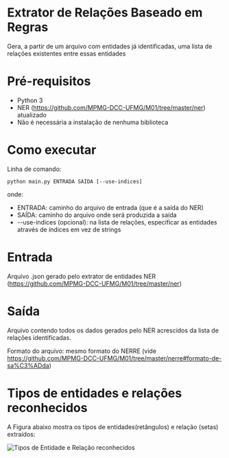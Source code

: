 # Extrator de Relações Baseado em Regras
Gera, a partir de um arquivo com entidades já identificadas, uma lista de relações existentes entre essas entidades

# Pré-requisitos
 - Python 3
 - NER (https://github.com/MPMG-DCC-UFMG/M01/tree/master/ner) atualizado
 - Não é necessária a instalação de nenhuma biblioteca

# Como executar

Linha de comando:
```
python main.py ENTRADA SAÍDA [--use-indices]
```
onde:
 - ENTRADA: caminho do arquivo de entrada (que é a saída do NER)
 - SAÍDA: caminho do arquivo onde será produzida a saída
 - --use-indices (opcional): na lista de relações, especificar as entidades através de índices em vez de strings

# Entrada
Arquivo .json gerado pelo extrator de entidades NER (https://github.com/MPMG-DCC-UFMG/M01/tree/master/ner)


# Saída
Arquivo contendo todos os dados gerados pelo NER acrescidos da lista de relações identificadas.

Formato do arquivo: mesmo formato do NERRE (vide https://github.com/MPMG-DCC-UFMG/M01/tree/master/nerre#formato-de-sa%C3%ADda)


# Tipos de entidades e relações reconhecidos

A Figura abaixo mostra os tipos de entidades(retângulos) e relação (setas) extraídos:

![Tipos de Entidade e Relação reconhecidos](https://user-images.githubusercontent.com/28352865/182921480-1fc333c8-d8e0-4bde-81ce-cb19a8ad7a37.png)


